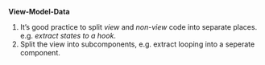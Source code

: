 **View-Model-Data**

1. It’s good practice to split *view* and *non-view* code into separate places. e.g. *extract states to a hook*.
2. Split the view into subcomponents, e.g. extract looping into a seperate component. 


